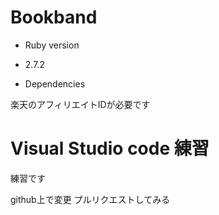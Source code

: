 # Bookband

* Ruby version

- 2.7.2

* Dependencies

楽天のアフィリエイトIDが必要です

# Visual Studio code 練習
練習です

github上で変更
プルリクエストしてみる
